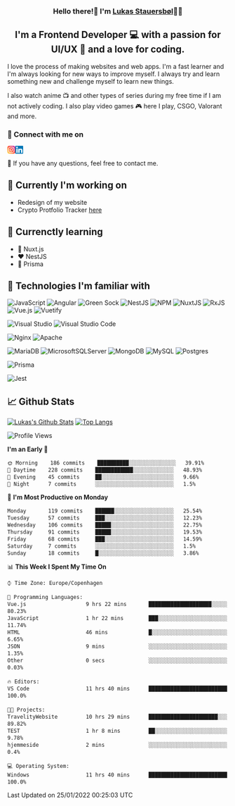 <h3 align="center">
Hello there!👋 I'm <a target="_blank" href="https://lukasstauersboel.dk" rel="noreferrer">Lukas Stauersbøl</a>🙍‍♂️
</h3>

<h2 align="center">
I'm a Frontend Developer 💻 with a passion for UI/UX 🎨 and a love for coding.
</h2>

I love the process of making websites and web apps. I'm a fast learner and I'm always looking for new ways to improve myself.
I always try and learn something new and challenge myself to learn new things.

I also watch anime 📺 and other types of series during my free time if I am not actively coding. I also play video games 🎮 here I play, CSGO, Valorant and more.

### 🔗 Connect with me on
<a href="https://www.linkedin.com/in/lukas-stauersbol/"><img align="left" src="https://raw.githubusercontent.com/Slash1y/Slash1y/main/images/instagram.svg" alt="Lukas Stauersbøl | LinkedIn" width="18px"/></a>
<a href="https://www.instagram.com/lukas_stauersbol"><img align="left" src="https://raw.githubusercontent.com/Slash1y/Slash1y/main/images/linkedin.svg" alt="Lukas Stauersbøl | Instagram" width="18px"/></a>

</br>


💬 If you have any questions, feel free to contact me.

## 🔭 Currently I'm working on
- Redesign of my website
- Crypto Protfolio Tracker [here](https://github.com/thomasnyma/crypto-portfolio-tracker)


## 🌱 Currenctly learning
- 💚 Nuxt.js
- ❤ NestJS
- 💙 Prisma

## 💼 Technologies I'm familiar with
![JavaScript](https://img.shields.io/badge/javascript-%23323330.svg?style=for-the-badge&logo=javascript&logoColor=%23F7DF1E)
![Angular](https://img.shields.io/badge/angular-%23DD0031.svg?style=for-the-badge&logo=angular&logoColor=white)
![Green Sock](https://img.shields.io/badge/green%20sock-88CE02?style=for-the-badge&logo=greensock&logoColor=white)
![NestJS](https://img.shields.io/badge/nestjs-%23E0234E.svg?style=for-the-badge&logo=nestjs&logoColor=white)
![NPM](https://img.shields.io/badge/NPM-%23000000.svg?style=for-the-badge&logo=npm&logoColor=white)
![NuxtJS](https://img.shields.io/badge/Nuxt-black?style=for-the-badge&logo=nuxt.js&logoColor=white)
![RxJS](https://img.shields.io/badge/rxjs-%23B7178C.svg?style=for-the-badge&logo=reactivex&logoColor=white)
![Vue.js](https://img.shields.io/badge/vuejs-%2335495e.svg?style=for-the-badge&logo=vuedotjs&logoColor=%234FC08D)
![Vuetify](https://img.shields.io/badge/Vuetify-1867C0?style=for-the-badge&logo=vuetify&logoColor=AEDDFF)

![Visual Studio](https://img.shields.io/badge/Visual%20Studio-5C2D91.svg?style=for-the-badge&logo=visual-studio&logoColor=white)
![Visual Studio Code](https://img.shields.io/badge/Visual%20Studio%20Code-0078d7.svg?style=for-the-badge&logo=visual-studio-code&logoColor=white)

![Nginx](https://img.shields.io/badge/nginx-%23009639.svg?style=for-the-badge&logo=nginx&logoColor=white)
![Apache](https://img.shields.io/badge/apache-%23D42029.svg?style=for-the-badge&logo=apache&logoColor=white)

![MariaDB](https://img.shields.io/badge/MariaDB-003545?style=for-the-badge&logo=mariadb&logoColor=white)
![MicrosoftSQLServer](https://img.shields.io/badge/Microsoft%20SQL%20Sever-CC2927?style=for-the-badge&logo=microsoft%20sql%20server&logoColor=white)
![MongoDB](https://img.shields.io/badge/MongoDB-%234ea94b.svg?style=for-the-badge&logo=mongodb&logoColor=white)
![MySQL](https://img.shields.io/badge/mysql-%2300f.svg?style=for-the-badge&logo=mysql&logoColor=white)
![Postgres](https://img.shields.io/badge/postgres-%23316192.svg?style=for-the-badge&logo=postgresql&logoColor=white)

![Prisma](https://img.shields.io/badge/Prisma-3982CE?style=for-the-badge&logo=Prisma&logoColor=white)

![Jest](https://img.shields.io/badge/-jest-%23C21325?style=for-the-badge&logo=jest&logoColor=white)


## 📈 Github Stats
[![Lukas's Github Stats](https://github-readme-stats.vercel.app/api?username=slash1y&count_private=true&show_icons=true&theme=vue)](https://github.com/slash1y)
[![Top Langs](https://github-readme-stats.vercel.app/api/top-langs?username=slash1y&layout=compact&langs_count=8&theme=vue)](https://github.com/slash1y)


<!--START_SECTION:waka-->
![Profile Views](http://img.shields.io/badge/Profile%20Views-3-blue)

**I'm an Early 🐤** 

```text
🌞 Morning    186 commits    ██████████░░░░░░░░░░░░░░░   39.91% 
🌆 Daytime    228 commits    ████████████░░░░░░░░░░░░░   48.93% 
🌃 Evening    45 commits     ██░░░░░░░░░░░░░░░░░░░░░░░   9.66% 
🌙 Night      7 commits      ░░░░░░░░░░░░░░░░░░░░░░░░░   1.5%

```
📅 **I'm Most Productive on Monday** 

```text
Monday       119 commits    ██████░░░░░░░░░░░░░░░░░░░   25.54% 
Tuesday      57 commits     ███░░░░░░░░░░░░░░░░░░░░░░   12.23% 
Wednesday    106 commits    █████░░░░░░░░░░░░░░░░░░░░   22.75% 
Thursday     91 commits     █████░░░░░░░░░░░░░░░░░░░░   19.53% 
Friday       68 commits     ███░░░░░░░░░░░░░░░░░░░░░░   14.59% 
Saturday     7 commits      ░░░░░░░░░░░░░░░░░░░░░░░░░   1.5% 
Sunday       18 commits     █░░░░░░░░░░░░░░░░░░░░░░░░   3.86%

```


📊 **This Week I Spent My Time On** 

```text
⌚︎ Time Zone: Europe/Copenhagen

💬 Programming Languages: 
Vue.js                   9 hrs 22 mins       ████████████████████░░░░░   80.23% 
JavaScript               1 hr 22 mins        ███░░░░░░░░░░░░░░░░░░░░░░   11.74% 
HTML                     46 mins             █░░░░░░░░░░░░░░░░░░░░░░░░   6.65% 
JSON                     9 mins              ░░░░░░░░░░░░░░░░░░░░░░░░░   1.35% 
Other                    0 secs              ░░░░░░░░░░░░░░░░░░░░░░░░░   0.03%

🔥 Editors: 
VS Code                  11 hrs 40 mins      █████████████████████████   100.0%

🐱‍💻 Projects: 
TravelityWebsite         10 hrs 29 mins      ██████████████████████░░░   89.82% 
TEST                     1 hr 8 mins         ██░░░░░░░░░░░░░░░░░░░░░░░   9.78% 
hjemmeside               2 mins              ░░░░░░░░░░░░░░░░░░░░░░░░░   0.4%

💻 Operating System: 
Windows                  11 hrs 40 mins      █████████████████████████   100.0%

```


 Last Updated on 25/01/2022 00:25:03 UTC
<!--END_SECTION:waka-->